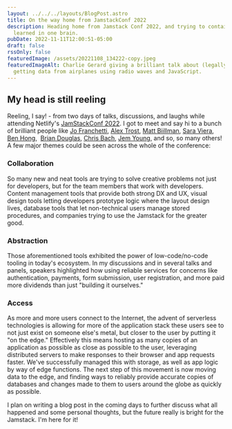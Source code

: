 ```yaml
---
layout: ../../../layouts/BlogPost.astro
title: On the way home from JamstackConf 2022
description: Heading home from Jamstack Conf 2022, and trying to contain all I
  learned in one brain.
pubDate: 2022-11-11T12:00:51-05:00
draft: false
rssOnly: false
featuredImage: /assets/20221108_134222-copy.jpeg
featuredImageAlt: Charlie Gerard giving a brilliant talk about (legally!)
  getting data from airplanes using radio waves and JavaScript.
---
```

## My head is still reeling

Reeling, I say! - from two days of talks, discussions, and laughs while attending Netlify's [JamStackConf 2022](). I got to meet and say hi to a bunch of brilliant people like [Jo Franchetti](https://github.com/thisisjofrank), [Alex Trost](https://github.com/trostcodes), [Matt Biillman](https://twitter.com/biilmann), [Sara Viera](https://twitter.com/NikkitaFTW), [Ben Hong](https://twitter.com/bencodezen),  [Brian Douglas](https://twitter.com/bdougieyo), [Chris Bach](https://twitter.com/chr_bach), [Jem Young](https://twitter.com/JemYoung), and so, so many others! A few major themes could be seen across the whole of the conference:

### Collaboration

So many new and neat tools are trying to solve creative problems not just for developers, but for the team members that work with developers. Content management tools that provide both strong DX and UX, visual design tools letting developers prototype logic where the layout design lives, database tools that let non-technical users manage stored procedures, and companies trying to use the Jamstack for the greater good.

### Abstraction

Those aforementioned tools exhibited the power of low-code/no-code tooling in today's ecosystem. In my discussions and in several talks and panels, speakers highlighted how using reliable services for concerns like authentication, payments, form submission, user registration, and more paid more dividends than just "building it ourselves."

### Access

As more and more users connect to the Internet, the advent of serverless technologies is allowing for more of the application stack these users see to not just exist on someone else's metal, but closer to the user by putting it "on the edge." Effectively this means hosting as many copies of an application as possible as close as possible to the user, leveraging distributed servers to make responses to their browser and app requests faster. We've successfully managed this with storage, as well as app logic by way of edge functions. The next step of this movement is now moving data to the edge, and finding ways to reliably provide accurate copies of databases and changes made to them to users around the globe as quickly as possible.

I plan on writing a blog post in the coming days to further discuss what all happened and some personal thoughts, but the future really is bright for the Jamstack. I'm here for it!
